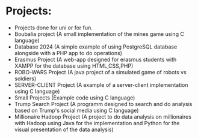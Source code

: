 # Projects:
- Projects done for uni or for fun.
- Boubalia project (A small implementation of the mines game using C language)
- Database 2024 (A simple example of using PostgreSQL database alongside with a PHP app to do operations)
- Erasmus Project (A web-app designed for erasmus students with XAMPP for the database using HTML,CSS,PHP)
- ROBO-WARS Project (A java project of a simulated game of robots vs soldiers)
- SERVER-CLIENT Project (A example of a server-client implementation using C language)
- Small Projects (Example code using C language)
- Trump Search Project (A programm designed to search and do analysis based on Trump's social media using C language)
- Millionaire Hadoop Project (A project to do data analysis on millionaires with Hadoop using Java for the implementation and Python for the visual presentation of the data analysis)
